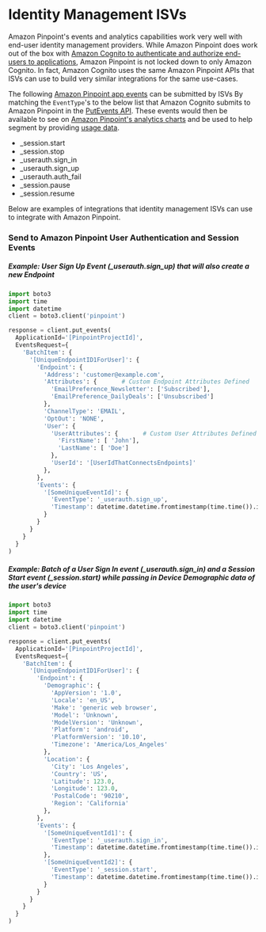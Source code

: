 # Identity Management ISVs

Amazon Pinpoint's events and analytics capabilities work very well with end-user identity management providers. While Amazon Pinpoint does work out of the box with [Amazon Cognito to authenticate and authorize end-users to applications](https://docs.aws.amazon.com/cognito/latest/developerguide/cognito-user-pools-pinpoint-integration.html), Amazon Pinpoint is not locked down to only Amazon Cognito.  In fact, Amazon Cognito uses the same Amazon Pinpoint APIs that ISVs can use to build very similar integrations for the same use-cases.

The following [Amazon Pinpoint app events](https://docs.aws.amazon.com/pinpoint/latest/developerguide/event-streams-data-app.html) can be submitted by ISVs By matching the `EventType`'s to the below list that Amazon Cognito submits to Amazon Pinpoint in the [PutEvents API](https://docs.aws.amazon.com/pinpoint/latest/apireference/apps-application-id-events.html#apps-application-id-eventspost). These events would then be available to see on [Amazon Pinpoint's analytics charts](https://docs.aws.amazon.com/pinpoint/latest/userguide/analytics.html) and be used to help segment by providing [usage data](https://docs.aws.amazon.com/pinpoint/latest/userguide/analytics-usage.html).

* _session.start
* _session.stop
* _userauth.sign_in
* _userauth.sign_up
* _userauth.auth_fail
* _session.pause
* _session.resume

Below are examples of integrations that identity management ISVs can use to integrate with Amazon Pinpoint.

### Send to Amazon Pinpoint User Authentication and Session Events

##### Example: User Sign Up Event (_userauth.sign_up) that will also create a new Endpoint
```python
import boto3
import time
import datetime
client = boto3.client('pinpoint')

response = client.put_events(
  ApplicationId='[PinpointProjectId]',
  EventsRequest={
    'BatchItem': {
      '[UniqueEndpointID1ForUser]': {
        'Endpoint': {
          'Address': 'customer@example.com',
          'Attributes': {       # Custom Endpoint Attributes Defined
            'EmailPreference_Newsletter': ['Subscribed'],
            'EmailPreference_DailyDeals': ['Unsubscribed']
          },
          'ChannelType': 'EMAIL',
          'OptOut': 'NONE',
          'User': {
            'UserAttributes': {       # Custom User Attributes Defined
              'FirstName': [ 'John'],
              'LastName': [ 'Doe']
            },
            'UserId': '[UserIdThatConnectsEndpoints]'
          },
        },
        'Events': {
          '[SomeUniqueEventId]': {
            'EventType': '_userauth.sign_up',
            'Timestamp': datetime.datetime.fromtimestamp(time.time()).isoformat()
          }
        }
      }
    }
  }
)
```

##### Example: Batch of a User Sign In event (_userauth.sign_in) and a Session Start event (_session.start) while passing in Device Demographic data of the user's device
```python
import boto3
import time
import datetime
client = boto3.client('pinpoint')

response = client.put_events(
  ApplicationId='[PinpointProjectId]',
  EventsRequest={
    'BatchItem': {
      '[UniqueEndpointID1ForUser]': {
        'Endpoint': {
          'Demographic': {
            'AppVersion': '1.0',
            'Locale': 'en_US',
            'Make': 'generic web browser',
            'Model': 'Unknown',
            'ModelVersion': 'Unknown',
            'Platform': 'android',
            'PlatformVersion': '10.10',
            'Timezone': 'America/Los_Angeles'
          },
          'Location': {
            'City': 'Los Angeles',
            'Country': 'US',
            'Latitude': 123.0,
            'Longitude': 123.0,
            'PostalCode': '90210',
            'Region': 'California'
          },
        },
        'Events': {
          '[SomeUniqueEventId1]': {
            'EventType': '_userauth.sign_in',
            'Timestamp': datetime.datetime.fromtimestamp(time.time()).isoformat()
          },
          '[SomeUniqueEventId2]': {
            'EventType': '_session.start',
            'Timestamp': datetime.datetime.fromtimestamp(time.time()).isoformat()
          }
        }
      }
    }
  }
)
```
